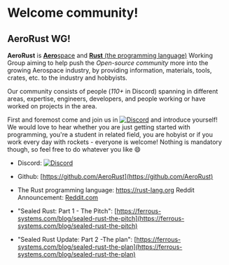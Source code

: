 # Welcome community!

## AeroRust WG!

**AeroRust** is [**Aero**space](https://en.wikipedia.org/wiki/Aerospace) and [**Rust** (the programming language)](https://rust-lang.org) Working Group aiming to help push the _Open-source community_ more into the growing Aerospace industry, by providing information, materials, tools, crates, etc. to the industry and hobbyists.

Our community consists of people (_110+_ in Discord) spanning in different areas, expertise, engineers, developers, and people working or have worked on projects in the area.

First and foremost come and join us in [![Discord](https://img.shields.io/discord/662244134316408833?label=Discord&style=flat-square)](https://discord.gg/RXNsMXc) and introduce yourself! We would love to hear whether you are just getting started with programming, you're a student in related field, you are hobyist or if you work every day with rockets - everyone is welcome!
Nothing is mandatory though, so feel free to do whatever you like 😄

* Discord: [![Discord](https://img.shields.io/discord/662244134316408833?label=Discord&style=flat-square)](https://discord.gg/RXNsMXc)

* Github: [https://github.com/AeroRust](https://github.com/AeroRust)

* The Rust programming language: https://rust-lang.org
Reddit Announcement: [Reddit.com](https://www.reddit.com/r/rust/comments/ejdv7w/announcing_aerorust_the_unofficial_working_group/)

* "Sealed Rust: Part 1 - The Pitch": [https://ferrous-systems.com/blog/sealed-rust-the-pitch](https://ferrous-systems.com/blog/sealed-rust-the-pitch)

* "Sealed Rust Update: Part 2 -The plan": [https://ferrous-systems.com/blog/sealed-rust-the-plan](https://ferrous-systems.com/blog/sealed-rust-the-plan)

